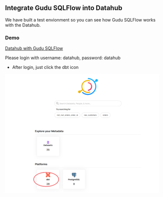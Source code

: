## Integrate Gudu SQLFlow into Datahub

We have built a test envionment so you can see how Gudu SQLFlow works with the Datahub.

### Demo
[Datahub with Gudu SQLFlow](http://101.43.5.98:9002/)

Please login with username: datahub, password: datahub

- After login, just click the dbt icon
<img src="./datahub-sqlflow-dbt.png" alt="datahub-dbt" width="600"/>


